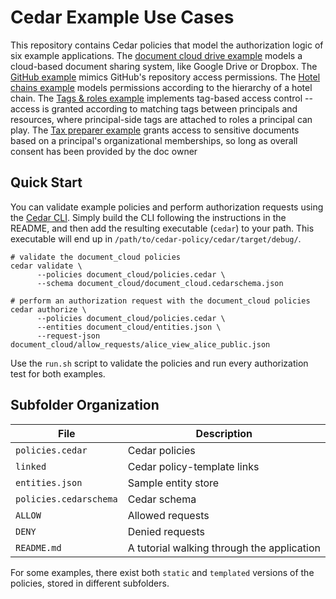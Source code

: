# Cedar Example Use Cases

This repository contains Cedar policies that model the authorization logic of six example applications.
The [document cloud drive example](./document_cloud) models a cloud-based document sharing system, like Google Drive or Dropbox. The [GitHub example](./github_example) mimics GitHub's repository access permissions.
The [Hotel chains example](./hotel_chains) models permissions according to the hierarchy of a hotel chain.
The [Tags & roles example](./tags_n_roles) implements tag-based access control -- access is granted according to matching tags between principals and resources, where principal-side tags are attached to roles a principal can play.
The [Tax preparer example](./tax_preprarer) grants access to sensitive documents based on a principal's organizational memberships, so long as overall consent has been provided by the doc owner

## Quick Start

You can validate example policies and perform authorization requests using the [Cedar CLI](https://github.com/cedar-policy/cedar/tree/main/cedar-policy-cli).
Simply build the CLI following the instructions in the README, and then add the resulting executable (`cedar`) to your path.
This executable will end up in `/path/to/cedar-policy/cedar/target/debug/`.

```shell
# validate the document_cloud policies
cedar validate \
      --policies document_cloud/policies.cedar \
      --schema document_cloud/document_cloud.cedarschema.json

# perform an authorization request with the document_cloud policies
cedar authorize \
      --policies document_cloud/policies.cedar \
      --entities document_cloud/entities.json \
      --request-json document_cloud/allow_requests/alice_view_alice_public.json
```

Use the `run.sh` script to validate the policies and run every authorization test for both examples.

## Subfolder Organization

| File  | Description |
| ------------- | ------------- |
| `policies.cedar`  | Cedar policies  |
| `linked`  | Cedar policy-template links  |
| `entities.json`  | Sample entity store  |
| `policies.cedarschema` | Cedar schema |
| `ALLOW` | Allowed requests |
| `DENY` | Denied requests |
| `README.md` | A tutorial walking through the application |

For some examples, there exist both `static` and `templated` versions of the policies, stored in different subfolders.